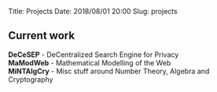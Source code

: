 Title:          Projects
Date:           2018/08/01 20:00
Slug:           projects

## Current work
**DeCeSEP** - DeCentralized Search Engine for Privacy  
**MaModWeb** - Mathematical Modelling of the Web  
**MiNTAlgCry** - Misc stuff around Number Theory, Algebra and Cryptography
